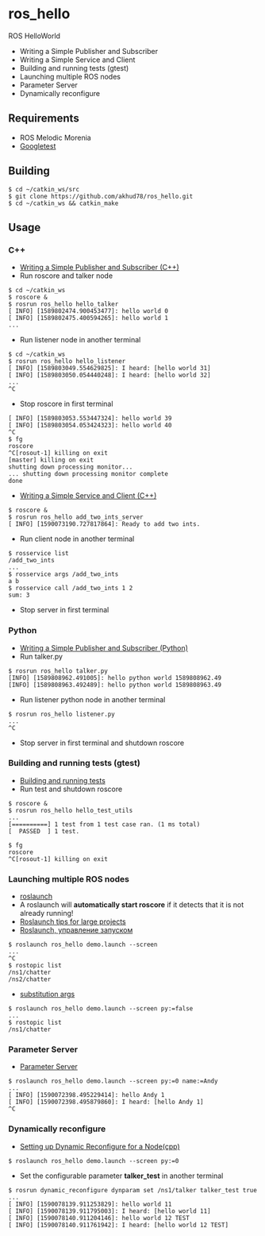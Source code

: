 # ros_hello
ROS HelloWorld

- Writing a Simple Publisher and Subscriber
- Writing a Simple Service and Client
- Building and running tests (gtest)
- Launching multiple ROS nodes
- Parameter Server
- Dynamically reconfigure

## Requirements
- ROS Melodic Morenia
- [Googletest](https://github.com/google/googletest)

## Building
```
$ cd ~/catkin_ws/src
$ git clone https://github.com/akhud78/ros_hello.git
$ cd ~/catkin_ws && catkin_make
```

## Usage
### C++
- [Writing a Simple Publisher and Subscriber (C++)](http://wiki.ros.org/ROS/Tutorials/WritingPublisherSubscriber%28c%2B%2B%29)
- Run roscore and talker node
```
$ cd ~/catkin_ws
$ roscore &
$ rosrun ros_hello hello_talker
[ INFO] [1589802474.900453477]: hello world 0
[ INFO] [1589802475.400594265]: hello world 1
...
```
- Run listener node in another terminal
```
$ cd ~/catkin_ws
$ rosrun ros_hello hello_listener
[ INFO] [1589803049.554629825]: I heard: [hello world 31]
[ INFO] [1589803050.054440248]: I heard: [hello world 32]
...
^C
```
- Stop roscore in first terminal
```
[ INFO] [1589803053.553447324]: hello world 39
[ INFO] [1589803054.053424323]: hello world 40
^C
$ fg
roscore
^C[rosout-1] killing on exit
[master] killing on exit
shutting down processing monitor...
... shutting down processing monitor complete
done
```
- [Writing a Simple Service and Client (C++)](http://wiki.ros.org/ROS/Tutorials/WritingServiceClient%28c%2B%2B%29)
```
$ roscore &
$ rosrun ros_hello add_two_ints_server
[ INFO] [1590073190.727817864]: Ready to add two ints.
```
- Run client node in another terminal
```
$ rosservice list
/add_two_ints
...
$ rosservice args /add_two_ints
a b
$ rosservice call /add_two_ints 1 2
sum: 3
```
- Stop server in first terminal
### Python
- [Writing a Simple Publisher and Subscriber (Python)](http://wiki.ros.org/ROS/Tutorials/WritingPublisherSubscriber%28python%29)
- Run talker.py
```
$ rosrun ros_hello talker.py
[INFO] [1589808962.491005]: hello python world 1589808962.49
[INFO] [1589808963.492489]: hello python world 1589808963.49
```
- Run listener python node in another terminal
```
$ rosrun ros_hello listener.py
...
^C
```
- Stop server in first terminal and shutdown roscore
### Building and running tests (gtest)
- [Building and running tests](http://wiki.ros.org/gtest)
- Run test and shutdown roscore
```
$ roscore &
$ rosrun ros_hello hello_test_utils
...
[==========] 1 test from 1 test case ran. (1 ms total)
[  PASSED  ] 1 test.

$ fg
roscore
^C[rosout-1] killing on exit
```
### Launching multiple ROS nodes
- [roslaunch](http://wiki.ros.org/roslaunch)
- A roslaunch will **automatically start roscore** if it detects that it is not already running!
- [Roslaunch tips for large projects](http://wiki.ros.org/roslaunch/Tutorials/Roslaunch%20tips%20for%20larger%20projects)
- [Roslaunch, управление запуском](http://docs.voltbro.ru/starting-ros/administrirovanie-ros/roslaunch.html)
```
$ roslaunch ros_hello demo.launch --screen
...
^C
$ rostopic list
/ns1/chatter
/ns2/chatter
```
- [substitution args](http://wiki.ros.org/roslaunch/XML)
```
$ roslaunch ros_hello demo.launch --screen py:=false
...
$ rostopic list
/ns1/chatter
```
### Parameter Server
- [Parameter Server](http://wiki.ros.org/roscpp/Overview/Parameter%20Server)
```
$ roslaunch ros_hello demo.launch --screen py:=0 name:=Andy
...
[ INFO] [1590072398.495229414]: hello Andy 1
[ INFO] [1590072398.495879860]: I heard: [hello Andy 1]
^C
```
### Dynamically reconfigure
- [Setting up Dynamic Reconfigure for a Node(cpp)](http://wiki.ros.org/dynamic_reconfigure/Tutorials/SettingUpDynamicReconfigureForANode%28cpp%29)
```
$ roslaunch ros_hello demo.launch --screen py:=0
```

- Set the configurable parameter **talker_test** in another terminal
```
$ rosrun dynamic_reconfigure dynparam set /ns1/talker talker_test true
...
[ INFO] [1590078139.911253829]: hello world 11
[ INFO] [1590078139.911795003]: I heard: [hello world 11]
[ INFO] [1590078140.911204146]: hello world 12 TEST
[ INFO] [1590078140.911761942]: I heard: [hello world 12 TEST]
```